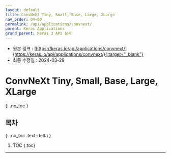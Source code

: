 ```yaml
---
layout: default
title: ConvNeXt Tiny, Small, Base, Large, XLarge
nav_order: 04+00
permalink: /api/applications/convnext/
parent: Keras Applications
grand_parent: Keras 3 API 문서
---
```


* 원본 링크 : [https://keras.io/api/applications/convnext/](https://keras.io/api/applications/convnext/){:target="_blank"}
* 최종 수정일 : 2024-03-29

# ConvNeXt Tiny, Small, Base, Large, XLarge
{: .no_toc }

## 목차
{: .no_toc .text-delta }

1. TOC
{:toc}

---
